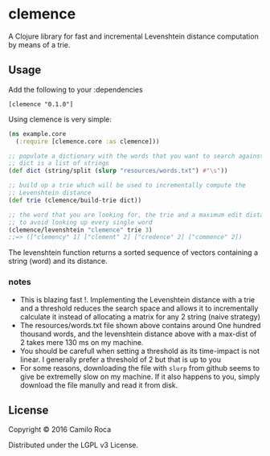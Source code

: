 # clemence

A Clojure library for fast and incremental Levenshtein distance computation by means of a trie.

## Usage

Add the following to your :dependencies

```
[clemence "0.1.0"]
```

Using clemence is very simple:
```Clojure
(ns example.core
  (:require [clemence.core :as clemence]))

;; populate a dictionary with the words that you want to search against
;; dict is a list of strings
(def dict (string/split (slurp "resources/words.txt") #"\s"))

;; build up a trie which will be used to incrementally compute the
;; Levenshtein distance
(def trie (clemence/build-trie dict))

;; the word that you are looking for, the trie and a maximum edit distance
;; to avoid looking up every single word
(clemence/levenshtein "clemence" trie 3)
;;=> (["clemency" 1] ["clement" 2] ["credence" 2] ["commence" 2])
```
The levenshtein function returns a sorted sequence of vectors containing a string (word) and its distance.

### notes
- This is blazing fast !. Implementing the Levenshtein distance with a trie and a threshold reduces the search space and allows it to incrementally calculate it instead of allocating a matrix for any 2 string (naive strategy)
- The resources/words.txt file shown above contains around One hundred thousand words, and the levenshtein distance above with a max-dist of 2 takes mere 130 ms on my machine.
- You should be carefull when setting a threshold as its time-impact is not linear. I generally prefer a threshold of 2 but that is up to you
- For some reasons, downloading the file with `slurp` from github seems to give be extremelly slow on my machine. If it also happens to you, simply download the file manully and read it from disk.

## License

Copyright © 2016 Camilo Roca

Distributed under the LGPL v3 License.
